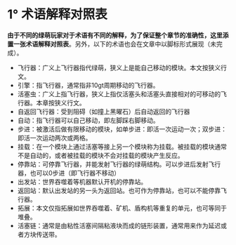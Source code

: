 # 1° 术语解释对照表
**由于不同的绿萌玩家对于术语有不同的解释，为了保证整个章节的准确性，这里添置一张术语解释对照表**。另外，以下的术语也会在文章中以脚标形式展现（未完成）。

+ 飞行器：广义上飞行器指代绿萌，狭义上是能自己移动的模块。本文按狭义行文。
+ 引擎：指飞行器，通常指非10gt周期移动的飞行器。
+ 活塞虫：广义上指飞行器，狭义上指仅活塞头和活塞头直接相对的可移动的飞行器。本章按狭义行文。
+ 自返回飞行器：受到阻碍（如撞上黑曜石）后自动返回的飞行器
+ 自动：指飞行器可以自己移动，即左脚踩右脚移动。
+ 步进：被激活后做有限移动的模块，如单步进：即活一次运动一次；双步进：即活一次运动两次或两格。
+ 挂载：在一个模块上通过活塞等接上另一个模块称为挂载。被挂载的模块通常不是自动的，或者被挂载的模块不会对挂载的模块产生反应。
+ 停靠站：可停靠飞行器，并能发射飞行器的绿萌结构。可以步进后发射飞行器，也可以0步进（即飞行器不移动）
+ 出发站：世界吞噬着等机器默认开机的停靠站。
+ 返回站：默认出发站的另一头为返回站。也可作为停靠站，也可以不能停靠飞行器。
+ 拓展：本文仅指拓展如世界吞噬着、矿机、盾构机等重复的单元，也可等同于堆叠。
+ 活塞链：通常是由粘性活塞间隔粘液块而成的链形装置，通常用来作为延迟或者方块传送带。


